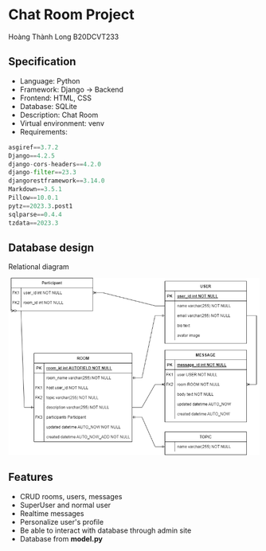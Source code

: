 # Chat Room Project

Hoàng Thành Long
B20DCVT233

## Specification
- Language: Python
- Framework: Django -> Backend
- Frontend: HTML, CSS
- Database: SQLite
- Description: Chat Room
- Virtual environment: venv
- Requirements:
```python
asgiref==3.7.2
Django==4.2.5
django-cors-headers==4.2.0
django-filter==23.3
djangorestframework==3.14.0
Markdown==3.5.1
Pillow==10.0.1
pytz==2023.3.post1
sqlparse==0.4.4
tzdata==2023.3
```

## Database design
Relational diagram

![Alt text](model.drawio.png)

## Features
- CRUD rooms, users, messages
- SuperUser and normal user
- Realtime messages
- Personalize user's profile
- Be able to interact with database through admin site
- Database from **model.py**